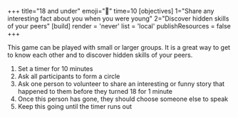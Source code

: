 +++
title="18 and under" 
emoji="🧒"
time=10 
[objectives] 
1="Share any interesting fact about you when you were young" 
2="Discover hidden skills of your peers"
[build] 
  render = 'never' 
  list = 'local' 
  publishResources = false 
+++

This game can be played with small or larger groups. It is a great way to get to know each other and to discover hidden skills of your peers.

1. Set a timer for 10 minutes
1. Ask all participants to form a circle
1. Ask one person to volunteer to share an interesting or funny story that happened to them before they turned 18 for 1 minute
1. Once this person has gone, they should choose someone else to speak
1. Keep this going until the timer runs out
